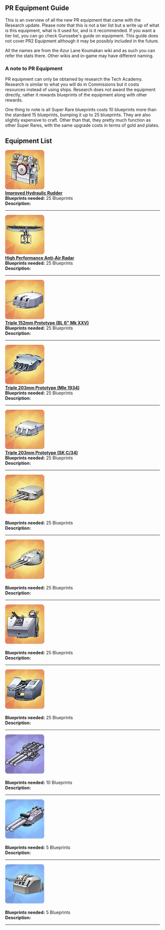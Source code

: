 ## PR Equipment Guide
This is an overview of all the new PR equipment that came with the Research update. Please note that this is not a tier list but a write up of what is this equipment, what is it used for, and is it recommended. If you want a tier list, you can go check Gurosebe's guide on equipment. This guide does not cover PR2 Equipment although it may be possibly included in the future.

All the names are from the Azur Lane Koumakan wiki and as such you can refer the stats there. Other wikis and in-game may have different naming.

### A note to PR Equipment
PR equipment can only be obtained by research the Tech Academy. Research is similar to what you will do in Commissions but it costs resources instead of using ships. Research does not award the equipment directly, rather it rewards blueprints of the equipment along with other rewards.

One thing to note is all Super Rare blueprints costs 10 blueprints more than the standard 15 blueprints, bumping it up to 25 blueprints. They are also slightly expensive to craft. Other than that, they pretty much function as other Super Rares, with the same upgrade costs in terms of gold and plates.

## Equipment List
[![](/Resources/Advanced%20Steering%20Gears.png)](https://azurlane.koumakan.jp/Improved_Hydraulic_Rudder)</br>
__[Improved Hydraulic Rudder](https://azurlane.koumakan.jp/Improved_Hydraulic_Rudder)__<br/>
__Blueprints needed:__ 25 Blueprints<br/>
__Description:__

---

[![](/Resources/High%20Performance%20Air%20Radar.png)](https://azurlane.koumakan.jp/High_Performance_Anti-air_Radar)</br>
__[High Performance Anti-Air Radar](https://azurlane.koumakan.jp/High_Performance_Anti-Air_Radar)__<br/>
__Blueprints needed:__ 25 Blueprints<br/>
__Description:__

---

[![](/Resources/Triple%20152mm%20BL%206in%20Mk%20XXV.png)](https://azurlane.koumakan.jp/Triple_152mm_Prototype_%28BL_6%22_Mk_XXV%29)</br>
__[Triple 152mm Prototype (BL 6" Mk XXV)](https://azurlane.koumakan.jp/Triple_152mm_Prototype_%28BL_6%22_Mk_XXV%29)__<br/>
__Blueprints needed:__ 25 Blueprints<br/>
__Description:__

---

[![](/Resources/Triple%20203mm%20Mle%201934.png)](https://azurlane.koumakan.jp/Triple_203mm_Prototype_%28Mle_1934%29)</br>
__[Triple 203mm Prototype (Mle 1934)](https://azurlane.koumakan.jp/Triple_203mm_Prototype_%28Mle_1934%29)__<br/>
__Blueprints needed:__ 25 Blueprints<br/>
__Description:__

---

[![](/Resources/Triple%20203mm%20SK%20C%2034.png)](https://azurlane.koumakan.jp/Triple_203mm_Prototype_%28SK_C/34%29)</br>
__[Triple 203mm Prototype (SK C/34)](https://azurlane.koumakan.jp/Triple_203mm_Prototype_%28SK_C/34%29)__<br/>
__Blueprints needed:__ 25 Blueprints<br/>
__Description:__

---

[![](/Resources/Triple%20381mm%20BL%2015in%20Mk%20III.png)]()</br>
__[]()__<br/>
__Blueprints needed:__ 25 Blueprints<br/>
__Description:__

---

[![](/Resources/Triple%20410mm%2010th%20Year%20Type.png)]()</br>
__[]()__<br/>
__Blueprints needed:__ 25 Blueprints<br/>
__Description:__

---

[![](/Resources/Twin%2040mm%20Bofors%20STAAG%20Mk%20II.png)]()</br>
__[]()__<br/>
__Blueprints needed:__ 25 Blueprints<br/>
__Description:__

---

[![](/Resources/Twin%20105mm%20High%20Angle%20Type%2098.png)]()</br>
__[]()__<br/>
__Blueprints needed:__ 25 Blueprints<br/>
__Description:__

---

[![](/Resources/550mm%20Triple%20Torpedo%20Launcher.png)]()</br>
__[]()__<br/>
__Blueprints needed:__ 10 Blueprints<br/>
__Description:__

---

[![](/Resources/550mm%20Twin%20Torpedo%20Launcher.png)]()</br>
__[]()__<br/>
__Blueprints needed:__ 5 Blueprints<br/>
__Description:__

---

[![](/Resources/Twin%20100mm%20High%20Angle%20Mle%201931.png)]()</br>
__[]()__<br/>
__Blueprints needed:__ 5 Blueprints<br/>
__Description:__

---

